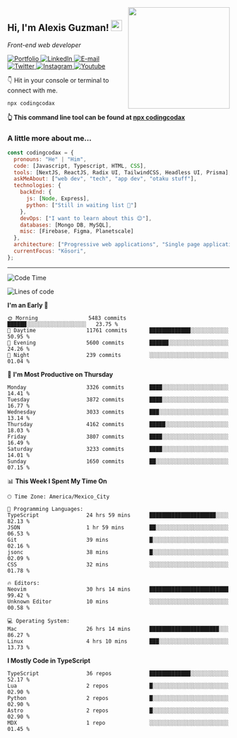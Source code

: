 <img align='right' src="https://media.giphy.com/media/M9gbBd9nbDrOTu1Mqx/giphy.gif" width="230">
<h2>Hi, I'm Alexis Guzman! <img src="https://media.giphy.com/media/hvRJCLFzcasrR4ia7z/giphy.gif" width="25px"></h2>
<p><em>Front-end web developer</em></p>

<p>
  <a href='https://www.codingcodax.dev' target='_blank'>
    <img alt='Portfolio' src='https://img.shields.io/badge/Portfolio-black?logo=vercel&style=flat-square'>
  </a>
  <a href='https://linkedin.com/in/codingcodax' target='_blank'>
    <img alt='LinkedIn' src='https://img.shields.io/badge/LinkedIn-black?logo=LinkedIn&style=flat-square'>
  </a>
  <a href='mailto:hello@codingcodax.com' target='_blank'>
    <img alt='E-mail' src='https://img.shields.io/badge/Email-black?logo=Gmail&style=flat-square'>
  </a>
  <a href='https://twitter.com/codingcodax' target='_blank'>
    <img alt='Twitter' src='https://img.shields.io/badge/Twitter-black?logo=Twitter&style=flat-square'>
  </a>
  <a href='https://www.instagram.com/codingcodax' target='_blank'>
    <img alt='Instagram' src='https://img.shields.io/badge/Instagram-black?logo=Instagram&style=flat-square'>
  </a>
  <a href='https://www.youtube.com/@codingcodax' target='_blank'>
    <img alt='Youtube' src='https://img.shields.io/badge/YouTube-black?logo=Youtube&style=flat-square'>
  </a>
</p>

👇 Hit in your console or terminal to connect with me.

```bash
npx codingcodax
```
**👆 This command line tool can be found at [npx codingcodax](https://github.com/codingcodax/npx-codingcodax)**

<h3>A little more about me...</h3>

```javascript
const codingcodax = {
  pronouns: "He" | "Him",
  code: [Javascript, Typescript, HTML, CSS],
  tools: [NextJS, ReactJS, Radix UI, TailwindCSS, Headless UI, Prisma],
  askMeAbout: ["web dev", "tech", "app dev", "otaku stuff"],
  technologies: {
    backEnd: {
      js: [Node, Express],
      python: ["Still in waiting list 🥲"]
    },
    devOps: ["I want to learn about this 😊"],
    databases: [Mongo DB, MySQL],
    misc: [Firebase, Figma, Planetscale]
  },
  architecture: ["Progressive web applications", "Single page applications"],
  currentFocus: "Kōsori",
};
```

---

<!--START_SECTION:waka-->
![Code Time](http://img.shields.io/badge/Code%20Time-2%2C722%20hrs%2054%20mins-blue)

![Lines of code](https://img.shields.io/badge/From%20Hello%20World%20I%27ve%20Written-10.2%20million%20lines%20of%20code-blue)

**I'm an Early 🐤** 

```text
🌞 Morning                5483 commits        ██████░░░░░░░░░░░░░░░░░░░   23.75 % 
🌆 Daytime                11761 commits       █████████████░░░░░░░░░░░░   50.95 % 
🌃 Evening                5600 commits        ██████░░░░░░░░░░░░░░░░░░░   24.26 % 
🌙 Night                  239 commits         ░░░░░░░░░░░░░░░░░░░░░░░░░   01.04 % 
```
📅 **I'm Most Productive on Thursday** 

```text
Monday                   3326 commits        ████░░░░░░░░░░░░░░░░░░░░░   14.41 % 
Tuesday                  3872 commits        ████░░░░░░░░░░░░░░░░░░░░░   16.77 % 
Wednesday                3033 commits        ███░░░░░░░░░░░░░░░░░░░░░░   13.14 % 
Thursday                 4162 commits        █████░░░░░░░░░░░░░░░░░░░░   18.03 % 
Friday                   3807 commits        ████░░░░░░░░░░░░░░░░░░░░░   16.49 % 
Saturday                 3233 commits        ████░░░░░░░░░░░░░░░░░░░░░   14.01 % 
Sunday                   1650 commits        ██░░░░░░░░░░░░░░░░░░░░░░░   07.15 % 
```


📊 **This Week I Spent My Time On** 

```text
🕑︎ Time Zone: America/Mexico_City

💬 Programming Languages: 
TypeScript               24 hrs 59 mins      █████████████████████░░░░   82.13 % 
JSON                     1 hr 59 mins        ██░░░░░░░░░░░░░░░░░░░░░░░   06.53 % 
Git                      39 mins             █░░░░░░░░░░░░░░░░░░░░░░░░   02.16 % 
jsonc                    38 mins             █░░░░░░░░░░░░░░░░░░░░░░░░   02.09 % 
CSS                      32 mins             ░░░░░░░░░░░░░░░░░░░░░░░░░   01.78 % 

🔥 Editors: 
Neovim                   30 hrs 14 mins      █████████████████████████   99.42 % 
Unknown Editor           10 mins             ░░░░░░░░░░░░░░░░░░░░░░░░░   00.58 % 

💻 Operating System: 
Mac                      26 hrs 14 mins      ██████████████████████░░░   86.27 % 
Linux                    4 hrs 10 mins       ███░░░░░░░░░░░░░░░░░░░░░░   13.73 % 
```

**I Mostly Code in TypeScript** 

```text
TypeScript               36 repos            █████████████░░░░░░░░░░░░   52.17 % 
Lua                      2 repos             █░░░░░░░░░░░░░░░░░░░░░░░░   02.90 % 
Python                   2 repos             █░░░░░░░░░░░░░░░░░░░░░░░░   02.90 % 
Astro                    2 repos             █░░░░░░░░░░░░░░░░░░░░░░░░   02.90 % 
MDX                      1 repo              ░░░░░░░░░░░░░░░░░░░░░░░░░   01.45 % 
```




<!--END_SECTION:waka-->
